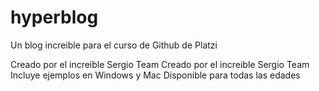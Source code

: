 # hyperblog
Un blog increible para el curso de Github de Platzi

Creado por el increible Sergio Team 
Creado por el increible Sergio Team 
Incluye  ejemplos  en Windows y Mac
Disponible para todas las edades
